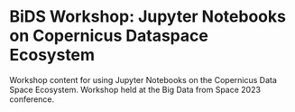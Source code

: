 # BiDS Workshop: Jupyter Notebooks on Copernicus Dataspace Ecosystem

Workshop content for using Jupyter Notebooks on the Copernicus Data Space Ecosystem. Workshop held at the Big Data from Space 2023 conference.
